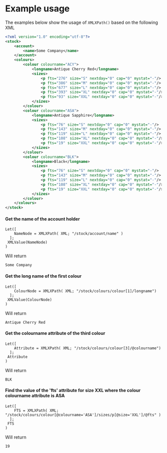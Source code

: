 Example usage
=========

The examples below show the usage of `XMLXPath()` based on the following XML

```xml
<?xml version="1.0" encoding="utf-8"?>
<stock>
    <account>
        <name>Some Company</name>
    </account>
    <colours>
		<colour colourname="ACY">
			<longname>Antique Cherry Red</longname>
			<sizes>
				<p fts="276" size="S" nextday="0" cap="0" mystat="-"/>
				<p fts="386" size="M" nextday="0" cap="0" mystat="-"/>
				<p fts="677" size="L" nextday="0" cap="0" mystat="-"/>
				<p fts="393" size="XL" nextday="0" cap="0" mystat="-"/>
				<p fts="93" size="XXL" nextday="0" cap="0" mystat="-"/>
			</sizes>
		</colour>
		<colour colourname="ASA">
			<longname>Antique Sapphire</longname>
			<sizes>
				<p fts="76" size="S" nextday="0" cap="0" mystat="-"/>
				<p fts="143" size="M" nextday="0" cap="0" mystat="-"/>
				<p fts="119" size="L" nextday="0" cap="0" mystat="-"/>
				<p fts="108" size="XL" nextday="0" cap="0" mystat="-"/>
				<p fts="19" size="XXL" nextday="0" cap="0" mystat="-"/>
			</sizes>
		</colour>
        <colour colourname="BLK">
			<longname>Black</longname>
			<sizes>
				<p fts="76" size="S" nextday="0" cap="0" mystat="-"/>
				<p fts="143" size="M" nextday="0" cap="0" mystat="-"/>
				<p fts="119" size="L" nextday="0" cap="0" mystat="-"/>
				<p fts="108" size="XL" nextday="0" cap="0" mystat="-"/>
				<p fts="19" size="XXL" nextday="0" cap="0" mystat="-"/>
			</sizes>
		</colour>
    </colours>
</stock>
```

#### Get the name of the account holder
```
Let([
    NameNode = XMLXPath( XML; "/stock/account/name" )
  ];
 XMLValue(NameNode)
)
```
Will return
```
Some Company
```

#### Get the long name of the first colour
```
Let([
    ColourNode = XMLXPath( XML; "/stock/colours/colour[1]/longname")
  ];
 XMLValue(ColourNode)
)
```
Will return
```
Antique Cherry Red
```


#### Get the colourname attribute of the third colour
```
Let([
    Attribute = XMLXPath( XML; "/stock/colours/colour[3]/@colourname")
  ];
 Attribute
)
```
Will return
```
BLK
```


#### Find the value of the 'fts' attribute for size XXL where the colour colourname attribute is ASA
```
Let([
    FTS = XMLXPath( XML; "/stock/colours/colour[@colourname='ASA']/sizes/p[@size='XXL']/@fts" )
  ];
 FTS
)
```
Will return
```
19
```